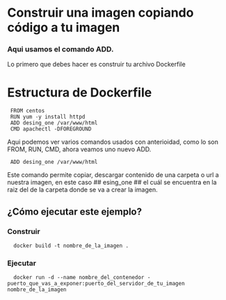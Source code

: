 # Construir una imagen copiando código a tu imagen

  ### Aqui usamos el comando ADD.

 Lo primero que debes hacer es construir tu archivo Dockerfile 


# Estructura de Dockerfile    

     FROM centos
     RUN yum -y install httpd
     ADD desing_one /var/www/html 
     CMD apachectl -DFOREGROUND
     
  Aqui podemos ver varios comandos usados con anterioidad, como lo son FROM, RUN, CMD, ahora veamos uno nuevo ADD.

     ADD desing_one /var/www/html 

  Este comando permite copiar, descargar contenido de una carpeta o url a nuestra imagen, en este caso ## esing_one  ## el cuál se encuentra en la raiz del de la carpeta donde se va a crear la imagen.

  ## ¿Cómo ejecutar este ejemplo?
  	
  ### Construir

      docker build -t nombre_de_la_imagen .

  ### Ejecutar

      docker run -d --name nombre_del_contenedor - puerto_que_vas_a_exponer:puerto_del_servidor_de_tu_imagen nombre_de_la_imagen  
